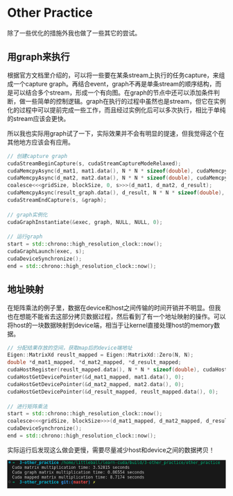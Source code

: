 # Other Practice

除了一些优化的措施外我也做了一些其它的尝试。

## 用graph来执行

根据官方文档里介绍的，可以将一些要在某条stream上执行的任务capture，来组成一个capture graph。再结合event，graph不再是单条stream的顺序结构，而是可以结合多个stream，形成一个有向图。在graph的节点中还可以添加条件判断，做一些简单的控制逻辑。graph在执行的过程中虽然也是stream，但它在实例化的过程中可以提前完成一些工作，而且经过实例化后可以多次执行，相比于单纯的stream应该会更快。

所以我也实际用graph试了一下，实际效果并不会有明显的提速，但我觉得这个在其他地方应该会有应用。

```cpp
// 创建capture graph
cudaStreamBeginCapture(s, cudaStreamCaptureModeRelaxed);
cudaMemcpyAsync(d_mat1, mat1.data(), N * N * sizeof(double), cudaMemcpyHostToDevice, s);
cudaMemcpyAsync(d_mat2, mat2.data(), N * N * sizeof(double), cudaMemcpyHostToDevice, s);
coalesce<<<gridSize, blockSize, 0, s>>>(d_mat1, d_mat2, d_result);
cudaMemcpyAsync(result_graph.data(), d_result, N * N * sizeof(double), cudaMemcpyDeviceToHost, s);
cudaStreamEndCapture(s, &graph);

// graph实例化
cudaGraphInstantiate(&exec, graph, NULL, NULL, 0);

// 运行graph
start = std::chrono::high_resolution_clock::now();
cudaGraphLaunch(exec, s);
cudaDeviceSynchronize();
end = std::chrono::high_resolution_clock::now();
```

## 地址映射

在矩阵乘法的例子里，数据在device和host之间传输的时间开销并不明显。但我也在想能不能省去这部分拷贝数据过程，然后看到了有一个地址映射的操作。可以将host的一块数据映射到device端，相当于让kernel直接处理host的memory数据。

```cpp
// 分配结果存放的空间，获取map后的device端地址
Eigen::MatrixXd reuslt_mapped = Eigen::MatrixXd::Zero(N, N);
double *d_mat1_mapped, *d_mat2_mapped, *d_result_mapped;
cudaHostRegister(reuslt_mapped.data(), N * N * sizeof(double), cudaHostRegisterDefault);
cudaHostGetDevicePointer(&d_mat1_mapped, mat1.data(), 0);
cudaHostGetDevicePointer(&d_mat2_mapped, mat2.data(), 0);
cudaHostGetDevicePointer(&d_result_mapped, reuslt_mapped.data(), 0);

// 进行矩阵乘法
start = std::chrono::high_resolution_clock::now();
coalesce<<<gridSize, blockSize>>>(d_mat1_mapped, d_mat2_mapped, d_result_mapped);
cudaDeviceSynchronize();
end = std::chrono::high_resolution_clock::now();
```

实际运行后发现这么做会更慢，需要尽量减少host和device之间的数据拷贝！

![result](README/2024-04-16-23-03-22.png)
